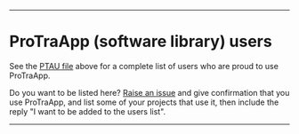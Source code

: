 
***

# ProTraApp (software library) users

See the [PTAU file](/Users/PTAU_LIST.txt) above for a complete list of users who are proud to use ProTraApp.

Do you want to be listed here? [Raise an issue](https://github.com/seanpm2001/ProTraApp/issues/) and give confirmation that you use ProTraApp, and list some of your projects that use it, then include the reply "I want to be added to the users list".

***
